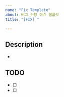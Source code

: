 ```yaml
---
name: "Fix Template"
about: 버그 수정 이슈 템플릿
title: "[FIX] "

---
```


## Description
- 

## TODO
- [ ] 
- [ ] 

